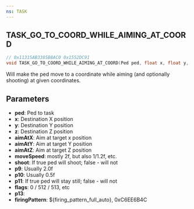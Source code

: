 ```yaml
---
ns: TASK
---
```

## TASK_GO_TO_COORD_WHILE_AIMING_AT_COORD

```c
// 0x11315AB3385B8AC0 0x1552DC91
void TASK_GO_TO_COORD_WHILE_AIMING_AT_COORD(Ped ped, float x, float y, float z, float aimAtX, float aimAtY, float aimAtZ, float moveSpeed, BOOL shoot, float p9, float p10, BOOL p11, Any flags, BOOL p13, Hash firingPattern);
```

Will make the ped move to a coordinate while aiming (and optionally shooting) at given coordinates.

## Parameters
* **ped**: Ped to task
* **x**: Destination X position
* **y**: Destination Y position
* **z**: Destination Z position
* **aimAtX**: Aim at target x position
* **aimAtY**: Aim at target Y position
* **aimAtZ**: Aim at target Z position
* **moveSpeed**: mostly 2f, but also 1/1.2f, etc.
* **shoot**: If true ped will shoot; false - will not
* **p9**: Usually 2.0f
* **p10**: Usually 0.5f
* **p11**: If true ped will stay still; false - will not
* **flags**: 0 / 512 / 513, etc
* **p13**: 
* **firingPattern**: ${firing_pattern_full_auto}, 0xC6EE6B4C

